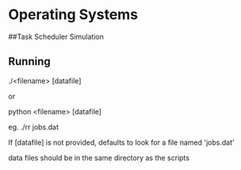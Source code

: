 # Operating Systems 
##Task Scheduler Simulation

## Running

./\<filename\> [datafile]

or

python \<filename\> [datafile]

eg. ./rr jobs.dat

If [datafile] is not provided, defaults to look for a file named 'jobs.dat'

data files should be in the same directory as the scripts
